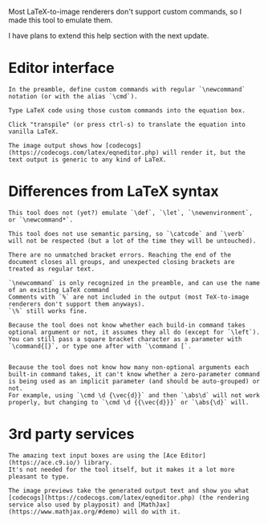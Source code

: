 Most LaTeX-to-image renderers don't support custom commands, so I made this tool to emulate them.

I have plans to extend this help section with the next update.


# Editor interface


	In the preamble, define custom commands with regular `\newcommand` notation (or with the alias `\cmd`).

	Type LaTeX code using those custom commands into the equation box.

	Click "transpile" (or press ctrl-s) to translate the equation into vanilla LaTeX.

	The image output shows how [codecogs](https://codecogs.com/latex/eqneditor.php) will render it, but the text output is generic to any kind of LaTeX.


# Differences from LaTeX syntax

	This tool does not (yet?) emulate `\def`, `\let`, `\newenvironment`, or `\newcommand*`.

	This tool does not use semantic parsing, so `\catcode` and `\verb` will not be respected (but a lot of the time they will be untouched).

	There are no unmatched bracket errors. Reaching the end of the document closes all groups, and unexpected closing brackets are treated as regular text.

	`\newcommand` is only recognized in the preamble, and can use the name of an existing LaTeX command
	Comments with `%` are not included in the output (most TeX-to-image renderers don't support them anyways).
	`\%` still works fine.

	Because the tool does not know whether each build-in command takes optional argument or not, it assumes they all do (except for `\left`).
	You can still pass a square bracket character as a parameter with `\command{[}`, or type one after with `\command [`.


	Because the tool does not know how many non-optional arguments each built-in command takes, it can't know whether a zero-parameter command is being used as an implicit parameter (and should be auto-grouped) or not.
	For example, using `\cmd \d {\vec{d}}` and then `\abs\d` will not work properly, but changing to `\cmd \d {{\vec{d}}}` or `\abs{\d}` will.


# 3rd party services

	The amazing text input boxes are using the [Ace Editor](https://ace.c9.io/) library.
	It's not needed for the tool itself, but it makes it a lot more pleasant to type.

	The image previews take the generated output text and show you what [codecogs](https://codecogs.com/latex/eqneditor.php) (the rendering service also used by playposit) and [MathJax](https://www.mathjax.org/#demo) will do with it.
